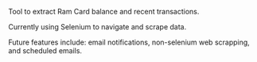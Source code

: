Tool to extract Ram Card balance and recent transactions.

Currently using Selenium to navigate and scrape data.


Future features include: email notifications, non-selenium web scrapping, and scheduled emails.
